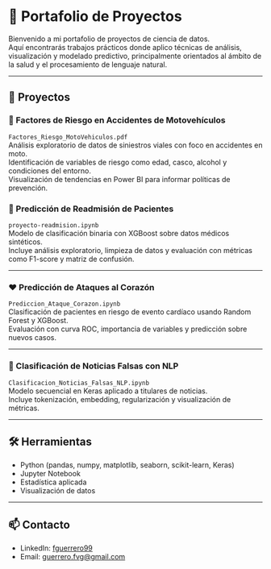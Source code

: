 # 📁 Portafolio de Proyectos

Bienvenido a mi portafolio de proyectos de ciencia de datos.  
Aquí encontrarás trabajos prácticos donde aplico técnicas de análisis, visualización y modelado predictivo, principalmente orientados al ámbito de la salud y el procesamiento de lenguaje natural.

---

## 📌 Proyectos

### 🛵 Factores de Riesgo en Accidentes de Motovehículos  
`Factores_Riesgo_MotoVehiculos.pdf`  
Análisis exploratorio de datos de siniestros viales con foco en accidentes en moto.  
Identificación de variables de riesgo como edad, casco, alcohol y condiciones del entorno.  
Visualización de tendencias en Power BI para informar políticas de prevención.

### 🏥 Predicción de Readmisión de Pacientes
`proyecto-readmision.ipynb`  
Modelo de clasificación binaria con XGBoost sobre datos médicos sintéticos.  
Incluye análisis exploratorio, limpieza de datos y evaluación con métricas como F1-score y matriz de confusión.

---

### ❤️ Predicción de Ataques al Corazón
`Prediccion_Ataque_Corazon.ipynb`  
Clasificación de pacientes en riesgo de evento cardíaco usando Random Forest y XGBoost.  
Evaluación con curva ROC, importancia de variables y predicción sobre nuevos casos.

---

### 📰 Clasificación de Noticias Falsas con NLP
`Clasificacion_Noticias_Falsas_NLP.ipynb`  
Modelo secuencial en Keras aplicado a titulares de noticias.  
Incluye tokenización, embedding, regularización y visualización de métricas.

---

## 🛠️ Herramientas

- Python (pandas, numpy, matplotlib, seaborn, scikit-learn, Keras)
- Jupyter Notebook
- Estadística aplicada
- Visualización de datos

---

## 📫 Contacto
- LinkedIn: [fguerrero99](https://www.linkedin.com/in/fguerrero99)
- Email: guerrero.fvg@gmail.com
